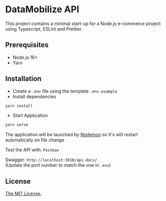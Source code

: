 # DataMobilize API

This project contains a minimal start-up for a Node.js e-commerce project using Typescript, ESLint and Prettier.

## Prerequisites

- Node.js 16+
- Yarn

## Installation

- Create a ```.env``` file using the template ```.env.example```
- Install dependencies

```bash
yarn install
```

- Start Application

```bash
yarn serve
```

The application will be launched by [Nodemon](https://nodemon.com) so it's will restart automatically on file change

Test the API with: `Postman`

Swagger: `http://localhost:3010/api-docs/`  
(Update the port number to match the one in `.env`)

## License

[The MIT License.](https://opensource.org/licenses/MIT)
